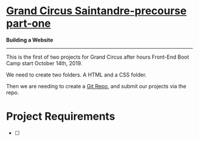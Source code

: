# **[Grand Circus Saintandre-precourse part-one](https://lms.grandcircus.co/course/view.php?id=14#section-5)**

**Building a Website**
____________________________

This is the first of two projects for Grand Circus after hours Front-End Boot Camp start October 14th, 2019. 

We need to create two folders. 
A HTML and a CSS folder. 

Then we are needing to create a [Git Repo](https://github.com/Ramona-Saintandre), and submit our projects via the repo. 

# Project Requirements

- [ ]


